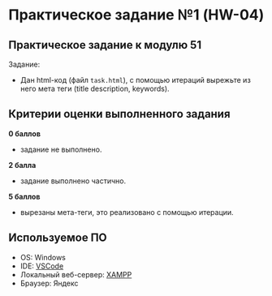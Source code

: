 # Практическое задание №1 (HW-04)

## Практическое задание к модулю 51
Задание:
- Дан html-код (файл `task.html`), с помощью итераций вырежьте из него мета теги (title description, keywords).

## Критерии оценки выполненного задания
**0 баллов**
- задание не выполнено.

**2 балла**
- задание выполнено частично.

**5 баллов**
- вырезаны мета-теги, это реализовано с помощью итерации.

## Используемое ПО
- OS: Windows
- IDE: [VSCode](https://code.visualstudio.com/)
- Локальный веб-сервер: [XAMPP](https://www.apachefriends.org/)
- Браузер: Яндекс